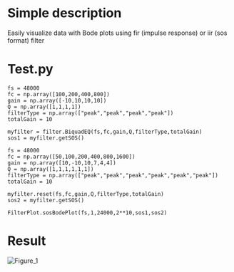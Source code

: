 # Simple description
Easily visualize data with Bode plots using fir (impulse response) or iir (sos format) filter

# Test.py 
```
fs = 48000
fc = np.array([100,200,400,800])
gain = np.array([-10,10,10,10])
Q = np.array([1,1,1,1])
filterType = np.array(["peak","peak","peak","peak"])
totalGain = 10

myfilter = filter.BiquadEQ(fs,fc,gain,Q,filterType,totalGain)
sos1 = myfilter.getSOS()

fs = 48000
fc = np.array([50,100,200,400,800,1600])
gain = np.array([10,-10,10,7,4,4])
Q = np.array([1,1,1,1,1,1])
filterType = np.array(["peak","peak","peak","peak","peak","peak"])
totalGain = 10

myfilter.reset(fs,fc,gain,Q,filterType,totalGain)
sos2 = myfilter.getSOS()

FilterPlot.sosBodePlot(fs,1,24000,2**10,sos1,sos2)
```

# Result
![Figure_1](https://github.com/user-attachments/assets/2a54e41f-26de-4c48-90b1-4107b3cdbd89)
